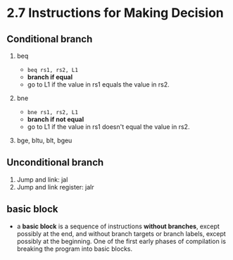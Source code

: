 # 2.7 Instructions for Making Decision

## Conditional branch
1. beq
    - ```beq rs1, rs2, L1```
    - **branch if equal**
    - go to L1 if the value in rs1 equals the value in rs2.

2. bne
    - ```bne rs1, rs2, L1```
    - **branch if not equal**
    - go to L1 if the value in rs1 doesn't equal the value in rs2.
3. bge, bltu, blt, bgeu

## Unconditional branch
1. Jump and link: jal
2. Jump and link register: jalr

## basic block
-  a **basic block** is a sequence of instructions **without branches**, except possibly at the end, and without branch targets or branch labels, except possibly at the beginning. One of the first early phases of compilation is breaking the program into basic blocks.